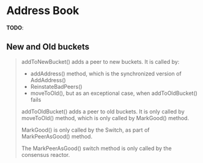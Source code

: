 # Address Book

**TODO**:

## New and Old buckets

> addToNewBucket() adds a peer to new buckets.
> It is called by:
> - addAddress() method, which is the synchronized version of AddAddress()
> - ReinstateBadPeers()
> - moveToOld(), but as an exceptional case, when  addToOldBucket() fails
> 
> addToOldBucket() adds a peer to old buckets.
> It is  only called by moveToOld() method,
> which is only called by MarkGood() method.
> 
> MarkGood() is only called by the Switch, as part of  MarkPeerAsGood() method.
> 
> The MarkPeerAsGood() switch method is only called by the consensus reactor.
